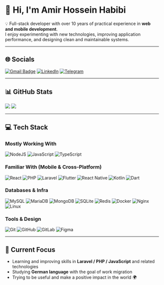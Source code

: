 # 👋 Hi, I'm Amir Hossein Habibi  

💡 Full-stack developer with over 10 years of practical experience in **web and mobile development**.  
I enjoy experimenting with new technologies, improving application performance, and designing clean and maintainable systems.  

---

## 🌐 Socials  
[![Gmail Badge](https://img.shields.io/badge/-habibi.dev@gmail.com-c14438?style=flat&logo=Gmail&logoColor=white&link=mailto:habibi.dev@gmail.com)](mailto:habibi.dev@gmail.com) [![LinkedIn](https://img.shields.io/badge/LinkedIn-%230077B5.svg?logo=linkedin&logoColor=white)](https://www.linkedin.com/in/habibi-dev/) [![Telegram](https://img.shields.io/badge/Telegram-%2326A5E4.svg?logo=telegram&logoColor=white)](https://t.me/habibi_dev) 


---

## 📊 GitHub Stats  
![](https://streak-stats.demolab.com?user=habibi-dev&theme=dracula&hide_border=false&show_icons=true)  ![](https://github-readme-stats.vercel.app/api/top-langs/?username=habibi-dev&theme=dracula&hide_border=false&layout=compact&show_icons=true)  

---

## 💻 Tech Stack  

### Mostly Working With  
![NodeJS](https://img.shields.io/badge/Node.js-%23339933.svg?style=for-the-badge&logo=node.js&logoColor=white) ![JavaScript](https://img.shields.io/badge/JavaScript-%23F7DF1E.svg?style=for-the-badge&logo=javascript&logoColor=black)  ![TypeScript](https://img.shields.io/badge/TypeScript-%233178C6.svg?style=for-the-badge&logo=typescript&logoColor=white)

### Familiar With (Mobile & Cross-Platform)  
![React](https://img.shields.io/badge/React-%2361DAFB.svg?style=for-the-badge&logo=react&logoColor=black) ![PHP](https://img.shields.io/badge/PHP-%23777BB4.svg?style=for-the-badge&logo=php&logoColor=white) ![Laravel](https://img.shields.io/badge/Laravel-%23FF2D20.svg?style=for-the-badge&logo=laravel&logoColor=white) ![Flutter](https://img.shields.io/badge/Flutter-%2302569B.svg?style=for-the-badge&logo=flutter&logoColor=white) ![React Native](https://img.shields.io/badge/React%20Native-%2361DAFB.svg?style=for-the-badge&logo=react&logoColor=black) ![Kotlin](https://img.shields.io/badge/Kotlin-%237F52FF.svg?style=for-the-badge&logo=kotlin&logoColor=white) ![Dart](https://img.shields.io/badge/Dart-%230175C2.svg?style=for-the-badge&logo=dart&logoColor=white)  

### Databases & Infra  
![MySQL](https://img.shields.io/badge/MySQL-%234479A1.svg?style=for-the-badge&logo=mysql&logoColor=white) ![MariaDB](https://img.shields.io/badge/MariaDB-%23003545.svg?style=for-the-badge&logo=mariadb&logoColor=white) ![MongoDB](https://img.shields.io/badge/MongoDB-%2347A248.svg?style=for-the-badge&logo=mongodb&logoColor=white) ![SQLite](https://img.shields.io/badge/SQLite-%2307405e.svg?style=for-the-badge&logo=sqlite&logoColor=white) ![Redis](https://img.shields.io/badge/Redis-%23DD0031.svg?style=for-the-badge&logo=redis&logoColor=white) ![Docker](https://img.shields.io/badge/Docker-%232496ED.svg?style=for-the-badge&logo=docker&logoColor=white) ![Nginx](https://img.shields.io/badge/Nginx-%23009639.svg?style=for-the-badge&logo=nginx&logoColor=white) ![Linux](https://img.shields.io/badge/Linux-%23FCC624.svg?style=for-the-badge&logo=linux&logoColor=black)  

### Tools & Design  
![Git](https://img.shields.io/badge/Git-%23F05033.svg?style=for-the-badge&logo=git&logoColor=white) ![GitHub](https://img.shields.io/badge/GitHub-%23121011.svg?style=for-the-badge&logo=github&logoColor=white) ![GitLab](https://img.shields.io/badge/GitLab-%23181717.svg?style=for-the-badge&logo=gitlab&logoColor=white) ![Figma](https://img.shields.io/badge/Figma-%23F24E1E.svg?style=for-the-badge&logo=figma&logoColor=white)  

---

## 🎯 Current Focus  
- Learning and improving skills in **Laravel / PHP / JavaScript** and related technologies  
- Studying **German language** with the goal of work migration  
- Trying to be useful and make a positive impact in the world 🌍  


